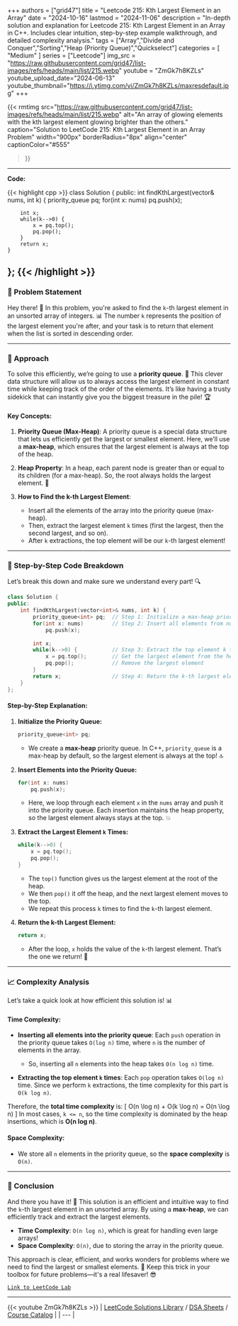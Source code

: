 
+++
authors = ["grid47"]
title = "Leetcode 215: Kth Largest Element in an Array"
date = "2024-10-16"
lastmod = "2024-11-06"
description = "In-depth solution and explanation for Leetcode 215: Kth Largest Element in an Array in C++. Includes clear intuition, step-by-step example walkthrough, and detailed complexity analysis."
tags = ["Array","Divide and Conquer","Sorting","Heap (Priority Queue)","Quickselect"]
categories = [
    "Medium"
]
series = ["Leetcode"]
img_src = "https://raw.githubusercontent.com/grid47/list-images/refs/heads/main/list/215.webp"
youtube = "ZmGk7h8KZLs"
youtube_upload_date="2024-06-13"
youtube_thumbnail="https://i.ytimg.com/vi/ZmGk7h8KZLs/maxresdefault.jpg"
+++


{{< rmtimg 
    src="https://raw.githubusercontent.com/grid47/list-images/refs/heads/main/list/215.webp" 
    alt="An array of glowing elements with the kth largest element glowing brighter than the others."
    caption="Solution to LeetCode 215: Kth Largest Element in an Array Problem"
    width="900px"
    borderRadius="8px"
    align="center" 
    captionColor="#555"
>}}
---
**Code:**

{{< highlight cpp >}}
class Solution {
public:
    int findKthLargest(vector<int>& nums, int k) {
        priority_queue<int> pq;
        for(int x: nums)
            pq.push(x);
        
        int x;
        while(k-->0) {
            x = pq.top();
            pq.pop();
        }
        return x;
    }
};
{{< /highlight >}}
---

### 🚀 Problem Statement

Hey there! 👋 In this problem, you're asked to find the `k`-th largest element in an unsorted array of integers. 📊 The number `k` represents the position of the largest element you're after, and your task is to return that element when the list is sorted in descending order.

---

### 🧠 Approach

To solve this efficiently, we’re going to use a **priority queue**. 🔑 This clever data structure will allow us to always access the largest element in constant time while keeping track of the order of the elements. It’s like having a trusty sidekick that can instantly give you the biggest treasure in the pile! 🏆

#### Key Concepts:
1. **Priority Queue (Max-Heap)**: A priority queue is a special data structure that lets us efficiently get the largest or smallest element. Here, we’ll use a **max-heap**, which ensures that the largest element is always at the top of the heap.
   
2. **Heap Property**: In a heap, each parent node is greater than or equal to its children (for a max-heap). So, the root always holds the largest element. 🌳

3. **How to Find the k-th Largest Element**: 
   - Insert all the elements of the array into the priority queue (max-heap).
   - Then, extract the largest element `k` times (first the largest, then the second largest, and so on).
   - After `k` extractions, the top element will be our `k`-th largest element!

---

### 🔨 Step-by-Step Code Breakdown

Let’s break this down and make sure we understand every part! 🔍

```cpp
class Solution {
public:
    int findKthLargest(vector<int>& nums, int k) {
        priority_queue<int> pq;  // Step 1: Initialize a max-heap priority queue
        for(int x: nums)         // Step 2: Insert all elements from nums into the priority queue
            pq.push(x);
        
        int x;
        while(k-->0) {           // Step 3: Extract the top element k times
            x = pq.top();        // Get the largest element from the heap
            pq.pop();            // Remove the largest element
        }
        return x;                // Step 4: Return the k-th largest element
    }
};
```

#### Step-by-Step Explanation:
1. **Initialize the Priority Queue:**
   ```cpp
   priority_queue<int> pq;
   ```
   - We create a **max-heap** priority queue. In C++, `priority_queue` is a max-heap by default, so the largest element is always at the top! 🔝

2. **Insert Elements into the Priority Queue:**
   ```cpp
   for(int x: nums) 
       pq.push(x);
   ```
   - Here, we loop through each element `x` in the `nums` array and push it into the priority queue. Each insertion maintains the heap property, so the largest element always stays at the top. 💥

3. **Extract the Largest Element `k` Times:**
   ```cpp
   while(k-->0) { 
       x = pq.top(); 
       pq.pop();
   }
   ```
   - The `top()` function gives us the largest element at the root of the heap.
   - We then `pop()` it off the heap, and the next largest element moves to the top.
   - We repeat this process `k` times to find the `k`-th largest element.

4. **Return the k-th Largest Element:**
   ```cpp
   return x;
   ```
   - After the loop, `x` holds the value of the `k`-th largest element. That’s the one we return! 🎯

---

### 📈 Complexity Analysis

Let’s take a quick look at how efficient this solution is! 📊

#### Time Complexity:
- **Inserting all elements into the priority queue**: Each `push` operation in the priority queue takes `O(log n)` time, where `n` is the number of elements in the array.
  - So, inserting all `n` elements into the heap takes `O(n log n)` time.

- **Extracting the top element `k` times**: Each `pop` operation takes `O(log n)` time. Since we perform `k` extractions, the time complexity for this part is `O(k log n)`.

Therefore, the **total time complexity** is:
\[
O(n \log n) + O(k \log n) = O(n \log n)
\]
In most cases, `k <= n`, so the time complexity is dominated by the heap insertions, which is **O(n log n)**.

#### Space Complexity:
- We store all `n` elements in the priority queue, so the **space complexity** is `O(n)`.

---

### 🏁 Conclusion

And there you have it! 🎉 This solution is an efficient and intuitive way to find the `k`-th largest element in an unsorted array. By using a **max-heap**, we can efficiently track and extract the largest elements.

- **Time Complexity**: `O(n log n)`, which is great for handling even large arrays!
- **Space Complexity**: `O(n)`, due to storing the array in the priority queue.

This approach is clear, efficient, and works wonders for problems where we need to find the largest or smallest elements. 🚀 Keep this trick in your toolbox for future problems—it's a real lifesaver! 😎

[`Link to LeetCode Lab`](https://leetcode.com/problems/kth-largest-element-in-an-array/description/)

---
{{< youtube ZmGk7h8KZLs >}}
| [LeetCode Solutions Library](https://grid47.xyz/leetcode/) / [DSA Sheets](https://grid47.xyz/sheets/) / [Course Catalog](https://grid47.xyz/courses/) |
| --- |

